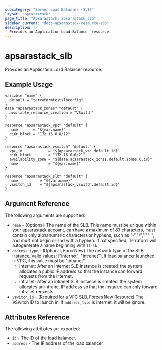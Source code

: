 ```yaml
---
subcategory: "Server Load Balancer (SLB)"
layout: "apsarastack"
page_title: "Apsarastack: apsarastack_slb"
sidebar_current: "docs-apsarastack-resource-slb"
description: |-
  Provides an Application Load Balancer resource.
---
```


# apsarastack\_slb

Provides an Application Load Balancer resource.

## Example Usage

```
variable "name" {
  default = "terraformtestslbconfig"
}
data "apsarastack_zones" "default" {
  available_resource_creation = "VSwitch"
}

resource "apsarastack_vpc" "default" {
  name       = "${var.name}"
  cidr_block = "172.16.0.0/12"
}

resource "apsarastack_vswitch" "default" {
  vpc_id            = "${apsarastack_vpc.default.id}"
  cidr_block        = "172.16.0.0/21"
  availability_zone = "${data.apsarastack_zones.default.zones.0.id}"
  name              = "${var.name}"
}

resource "apsarastack_slb" "default" {
  name          = "${var.name}"
  vswitch_id    = "${apsarastack_vswitch.default.id}"
}
```

## Argument Reference

The following arguments are supported:

* `name` - (Optional) The name of the SLB. This name must be unique within your apsarastack account, can have a maximum of 80 characters,
must contain only alphanumeric characters or hyphens, such as "-","/",".","_", and must not begin or end with a hyphen. If not specified,
Terraform will autogenerate a name beginning with `tf-lb`.
* `address_type` - (Optional, ForceNew) The network type of the SLB instance. Valid values: ["internet", "intranet"]. If load balancer launched in VPC, this value must be "intranet".
    - internet: After an Internet SLB instance is created, the system allocates a public IP address so that the instance can forward requests from the Internet.
    - intranet: After an intranet SLB instance is created, the system allocates an intranet IP address so that the instance can only forward intranet requests.
* `vswitch_id` - (Required for a VPC SLB, Forces New Resource) The VSwitch ID to launch in. If `address_type` is internet, it will be ignore.


## Attributes Reference

The following attributes are exported:

* `id` - The ID of the load balancer.
* `address` - The IP address of the load balancer.

